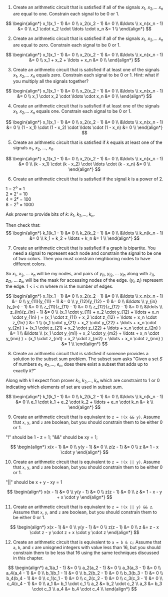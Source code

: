 1. Create an arithmetic circuit that is satisfied if all of the signals $x_1$, $x_2$,... $x_n$ are equal to one. Constrain each signal to be 0 or 1.

$$
\begin{align*}
x_1(x_1 - 1) &= 0 \\
x_2(x_2 - 1) &= 0 \\
&\ldots \\
x_n(x_n - 1) &= 0 \\
x_1 \cdot x_2 \cdot \ldots \cdot x_n &= 1 \\
\end{align*}
$$


2. Create an arithmetic circuit that is satisfied if all of the signals $x_1$, $x_2$,... $x_n$ are equal to zero. Constrain each signal to be 0 or 1.

$$
\begin{align*}
x_1(x_1 - 1) &= 0 \\
x_2(x_2 - 1) &= 0 \\
&\ldots \\
x_n(x_n - 1) &= 0 \\
x_1 + x_2 + \ldots + x_n &= 0 \\
\end{align*}
$$


3. Create an arithmetic circuit that is satisfied if at least one of the signals $x_1$, $x_2$,... $x_n$ equals zero. Constrain each signal to be 0 or 1. Hint: what if you multiply all the signals together?

$$
\begin{align*}
x_1(x_1 - 1) &= 0 \\
x_2(x_2 - 1) &= 0 \\
&\ldots \\
x_n(x_n - 1) &= 0 \\
x_1 \cdot x_2 \cdot \ldots \cdot x_n &= 0 \\
\end{align*}
$$


4. Create an arithmetic circuit that is satisfied if at least one of the signals $x_1$, $x_2$,... $x_n$ equals one. Constrain each signal to be 0 or 1. 

$$
\begin{align*}
x_1(x_1 - 1) &= 0 \\
x_2(x_2 - 1) &= 0 \\
&\ldots \\
x_n(x_n - 1) &= 0 \\
(1 - x_1) \cdot (1 - x_2) \cdot \ldots \cdot (1 - x_n) &= 0 \\
\end{align*}
$$

5. Create an arithmetic circuit that is satisfied if $k$ equals at least one of the signals $x_1$, $x_2$, ..., $x_n$.

$$
\begin{align*}
x_1(x_1 - 1) &= 0 \\
x_2(x_2 - 1) &= 0 \\
&\ldots \\
x_n(x_n - 1) &= 0 \\
(k - x_1) \cdot (k - x_2) \cdot \ldots \cdot (k - x_n) &= 0 \\
\end{align*}
$$


6. Create an arithmetic circuit that is satisfied if the signal $k$ is a power of 2.

1 = 2⁰ = 1  
2 = 2¹ = 10  
4 = 2² = 100  
8 = 2³ = 1000

Ask prover to provide bits of $k$: $k_1$, $k_2$,..., $k_n$.

Then check that:
$$
\begin{align*}
k_1(k_1 - 1) &= 0 \\
k_2(k_2 - 1) &= 0 \\
&\ldots \\
k_n(k_n - 1) &= 0 \\
k_1 + k_2 + \ldots + k_n &= 1 \\
\end{align*}
$$



7. Create an arithmetic circuit that is satisfied if a graph is bipartite. You need a signal to represent each node and constrain the signal to be one of two colors. Then you must constrain neighboring nodes to have different colors.

So $x_1$, $x_2$, ... $x_n$ will be my nodes,
and pairs of $y_{i1}$, $y_{i2}$, ... $y_{in}$ 
along with $z_{i1}$, $z_{i2}$, ... $z_{in}$ 
will be the mask for accessing nodes of the edge. ($y_i$, $z_i$) represent the edge. 1 < i < m where m is the number of edges.

$$
\begin{align*}
x_1(x_1 - 1) &= 0 \\
x_2(x_2 - 1) &= 0 \\
&\ldots \\
x_n(x_n - 1) &= 0 \\
y_{11}(y_{11} - 1) &= 0 \\
y_{12}(y_{12} - 1) &= 0 \\
&\ldots \\
y_{in}(y_{in} - 1) &= 0 \\
z_{11}(z_{11} - 1) &= 0 \\
z_{12}(z_{12} - 1) &= 0 \\
&\ldots \\
z_{in}(z_{in} - 1) &= 0 \\
(x_1 \cdot y_{11} + x_2 \cdot y_{12} + \ldots + x_n \cdot y_{1n} ) + (x_1 \cdot z_{11} + x_2 \cdot z_{12} + \ldots + x_n \cdot z_{1n} ) &= 1 \\
(x_1 \cdot y_{21} + x_2 \cdot y_{22} + \ldots + x_n \cdot y_{2n} ) + (x_1 \cdot z_{21} + x_2 \cdot z_{22} + \ldots + x_n \cdot z_{2n} ) &= 1 \\
&\ldots \\
(x_1 \cdot y_{m1} + x_2 \cdot y_{m2} + \ldots + x_n \cdot y_{mn} ) + (x_1 \cdot z_{m1} + x_2 \cdot z_{m2} + \ldots + x_n \cdot z_{mn} ) &= 1 \\
\end{align*}
$$


8. Create an arithmetic circuit that is satisfied if someone provides a solution to the subset sum problem. The subset sum asks "Given a set $S$ of numbers $e_1$, $e_2$,..., $e_n$, does there exist a subset that adds up to exactly $k$?"

Along with $k$ I expect from prover $k_1$, $k_2$,..., $k_n$ which are constraint to 1 or 0 indicating which elements of set are used in subset sum.

$$
\begin{align*}
k_1(k_1 - 1) &= 0 \\
k_2(k_2 - 1) &= 0 \\
&\ldots \\
k_n(k_n - 1) &= 0 \\
e_1 \cdot k_1 + e_2 \cdot k_2 + \ldots + e_n \cdot k_n &= k \\
\end{align*}
$$



9. Create an arithmetic circuit that is equivalent to `z = !(x && y)`. Assume that `x`, `y`, and `z` are boolean, but you should constrain them to be either 0 or 1.

"!" should be 1 - z = 1;
"&&" should be xy = 1;

$$
\begin{align*}
x(x - 1) &= 0 \\
y(y - 1) &= 0 \\
z(z - 1) &= 0 \\
z &= 1 - x \cdot y 
\end{align*}
$$


10. Create an arithmetic circuit that is equivalent to `z = !(x || y)`. Assume that `x`, `y`, and `z` are boolean, but you should constrain them to be either 0 or 1.

"||" should be x + y - xy = 1


$$
\begin{align*}
x(x - 1) &= 0 \\
y(y - 1) &= 0 \\
z(z - 1) &= 0 \\
z &= 1 - x - y + x \cdot y 
\end{align*}
$$


11. Create an arithmetic circuit that is equivalent to `z = !(x || y) && z`. Assume that `x`, `y`, and `z` are boolean, but you should constrain them to be either 0 or 1.

$$
\begin{align*}
x(x - 1) &= 0 \\
y(y - 1) &= 0 \\
z(z - 1) &= 0 \\
z &= z - x \cdot z - y \cdot z + x \cdot y \cdot z
\end{align*}
$$

12. Create an arithmetic circuit that is equivalent to `a = b & c;` Assume that `a`, `b`, and `c` are unisgned integers with value less than 16, but you should constrain them to be less that 16 using the same techniques discussed in this chapter.

$$
\begin{align*}
a_1(a_1 - 1) &= 0 \\
a_2(a_2 - 1) &= 0 \\
a_3(a_3 - 1) &= 0 \\
a_4(a_4 - 1) &= 0 \\
b_1(b_1 - 1) &= 0 \\
b_2(b_2 - 1) &= 0 \\
b_3(b_3 - 1) &= 0 \\
b_4(b_4 - 1) &= 0 \\
c_1(c_1 - 1) &= 0 \\
c_2(c_2 - 1) &= 0 \\
c_3(c_3 - 1) &= 0 \\
c_4(c_4 - 1) &= 0 \\
a_1 &= b_1 \cdot c_1 \\
a_2 &= b_2 \cdot c_2 \\
a_3 &= b_3 \cdot c_3 \\
a_4 &= b_4 \cdot c_4 \\
\end{align*}
$$